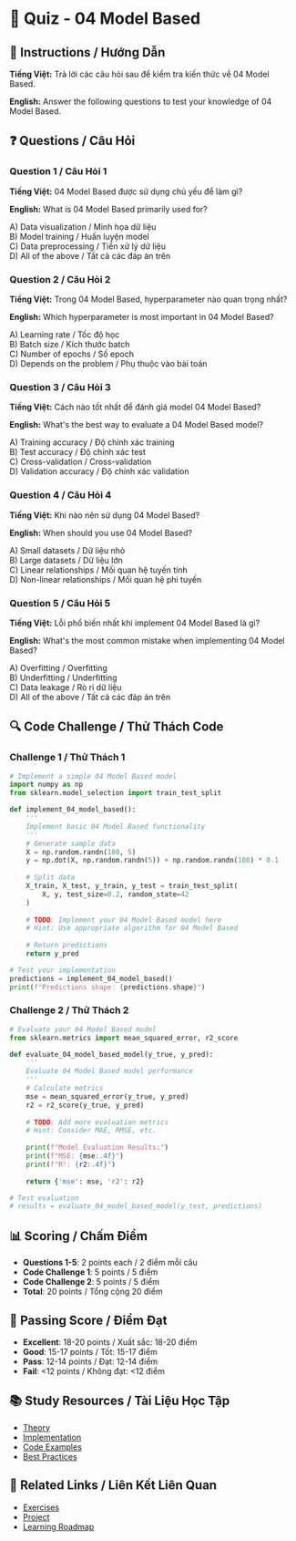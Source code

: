 # 🧠 Quiz - 04 Model Based

## 📝 Instructions / Hướng Dẫn

**Tiếng Việt:** Trả lời các câu hỏi sau để kiểm tra kiến thức về 04 Model Based.

**English:** Answer the following questions to test your knowledge of 04 Model Based.

## ❓ Questions / Câu Hỏi

### Question 1 / Câu Hỏi 1
**Tiếng Việt:** 04 Model Based được sử dụng chủ yếu để làm gì?

**English:** What is 04 Model Based primarily used for?

A) Data visualization / Minh họa dữ liệu  
B) Model training / Huấn luyện model  
C) Data preprocessing / Tiền xử lý dữ liệu  
D) All of the above / Tất cả các đáp án trên

### Question 2 / Câu Hỏi 2
**Tiếng Việt:** Trong 04 Model Based, hyperparameter nào quan trọng nhất?

**English:** Which hyperparameter is most important in 04 Model Based?

A) Learning rate / Tốc độ học  
B) Batch size / Kích thước batch  
C) Number of epochs / Số epoch  
D) Depends on the problem / Phụ thuộc vào bài toán

### Question 3 / Câu Hỏi 3
**Tiếng Việt:** Cách nào tốt nhất để đánh giá model 04 Model Based?

**English:** What's the best way to evaluate a 04 Model Based model?

A) Training accuracy / Độ chính xác training  
B) Test accuracy / Độ chính xác test  
C) Cross-validation / Cross-validation  
D) Validation accuracy / Độ chính xác validation

### Question 4 / Câu Hỏi 4
**Tiếng Việt:** Khi nào nên sử dụng 04 Model Based?

**English:** When should you use 04 Model Based?

A) Small datasets / Dữ liệu nhỏ  
B) Large datasets / Dữ liệu lớn  
C) Linear relationships / Mối quan hệ tuyến tính  
D) Non-linear relationships / Mối quan hệ phi tuyến

### Question 5 / Câu Hỏi 5
**Tiếng Việt:** Lỗi phổ biến nhất khi implement 04 Model Based là gì?

**English:** What's the most common mistake when implementing 04 Model Based?

A) Overfitting / Overfitting  
B) Underfitting / Underfitting  
C) Data leakage / Rò rỉ dữ liệu  
D) All of the above / Tất cả các đáp án trên

## 🔍 Code Challenge / Thử Thách Code

### Challenge 1 / Thử Thách 1
```python
# Implement a simple 04 Model Based model
import numpy as np
from sklearn.model_selection import train_test_split

def implement_04_model_based():
    '''
    Implement basic 04 Model Based functionality
    '''
    # Generate sample data
    X = np.random.randn(100, 5)
    y = np.dot(X, np.random.randn(5)) + np.random.randn(100) * 0.1
    
    # Split data
    X_train, X_test, y_train, y_test = train_test_split(
        X, y, test_size=0.2, random_state=42
    )
    
    # TODO: Implement your 04 Model Based model here
    # Hint: Use appropriate algorithm for 04 Model Based
    
    # Return predictions
    return y_pred

# Test your implementation
predictions = implement_04_model_based()
print(f"Predictions shape: {predictions.shape}")
```

### Challenge 2 / Thử Thách 2
```python
# Evaluate your 04 Model Based model
from sklearn.metrics import mean_squared_error, r2_score

def evaluate_04_model_based_model(y_true, y_pred):
    '''
    Evaluate 04 Model Based model performance
    '''
    # Calculate metrics
    mse = mean_squared_error(y_true, y_pred)
    r2 = r2_score(y_true, y_pred)
    
    # TODO: Add more evaluation metrics
    # Hint: Consider MAE, RMSE, etc.
    
    print(f"Model Evaluation Results:")
    print(f"MSE: {mse:.4f}")
    print(f"R²: {r2:.4f}")
    
    return {'mse': mse, 'r2': r2}

# Test evaluation
# results = evaluate_04_model_based_model(y_test, predictions)
```

## 📊 Scoring / Chấm Điểm

- **Questions 1-5**: 2 points each / 2 điểm mỗi câu
- **Code Challenge 1**: 5 points / 5 điểm
- **Code Challenge 2**: 5 points / 5 điểm
- **Total**: 20 points / Tổng cộng 20 điểm

## 🎯 Passing Score / Điểm Đạt

- **Excellent**: 18-20 points / Xuất sắc: 18-20 điểm
- **Good**: 15-17 points / Tốt: 15-17 điểm  
- **Pass**: 12-14 points / Đạt: 12-14 điểm
- **Fail**: <12 points / Không đạt: <12 điểm

## 📚 Study Resources / Tài Liệu Học Tập

- [Theory](./THEORY_04_model_based.md)
- [Implementation](./IMPLEMENTATION_04_model_based.md)
- [Code Examples](./CODE_EXAMPLES_04_model_based.md)
- [Best Practices](./BEST_PRACTICES_04_model_based.md)

## 🔗 Related Links / Liên Kết Liên Quan

- [Exercises](./EXERCISES_04_model_based.md)
- [Project](./PROJECT_04_model_based.md)
- [Learning Roadmap](./LEARNING_ROADMAP_04_model_based.md)
